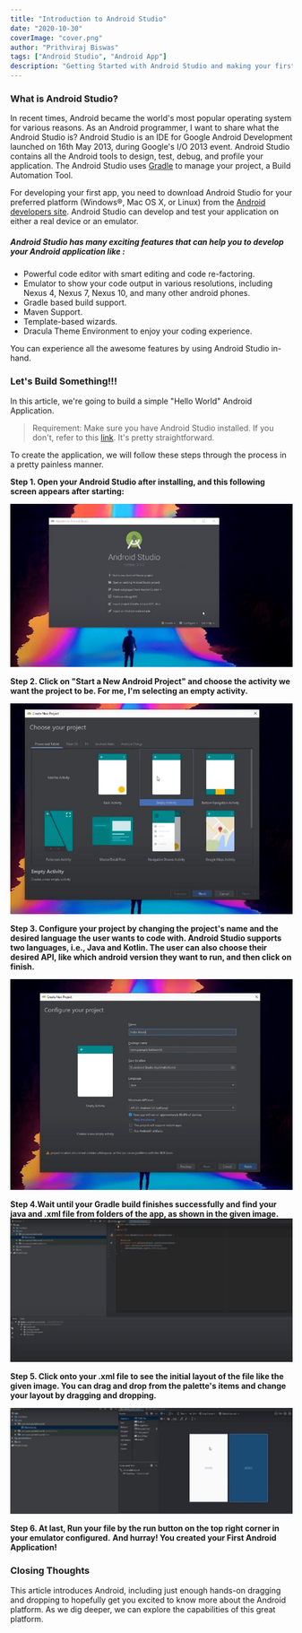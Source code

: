 ```yaml
---
title: "Introduction to Android Studio"
date: "2020-10-30"
coverImage: "cover.png"
author: "Prithviraj Biswas"
tags: ["Android Studio", "Android App"]
description: "Getting Started with Android Studio and making your first app."
---
```

### What is Android Studio?
In recent times, Android became the world's most popular operating system for various reasons. As an Android programmer, I want to share what the Android Studio is? Android Studio is an IDE for Google Android Development launched on 16th May 2013, during Google's I/O 2013 event. Android Studio contains all the Android tools to design, test, debug, and profile your application. The Android Studio uses [Gradle](https://gradle.org/) to manage your project, a Build Automation Tool.

For developing your first app, you need to download Android Studio for your preferred platform (Windows®, Mac OS X, or Linux) from the [Android developers site](https://developer.android.com/studio). Android Studio can develop and test your application on either a real device or an emulator.
##### Android Studio has many exciting features that can help you to develop your Android application like : 
* Powerful code editor with smart editing and code re-factoring.
* Emulator to show your code output in various resolutions, including Nexus 4, Nexus 7, Nexus 10, and many other android phones.
* Gradle based build support.
* Maven Support.
* Template-based wizards.
* Dracula Theme Environment to enjoy your coding experience.

You can experience all the awesome features by using Android Studio in-hand.
### Let's Build Something!!!
In this article, we're going to build a simple "Hello World" Android Application.
> Requirement: Make sure you have Android Studio installed. If you don't, refer to this [link](https://developer.android.com/studio). It's pretty straightforward.

To create the application, we will follow these steps through the process in a pretty painless manner.


**Step 1. Open your Android Studio after installing, and this following screen appears after starting:**


![alt_text](welcomepage.png "Welcome Screen")


**Step 2. Click on "Start a New Android Project" and choose the activity we want the project to be. For me, I'm selecting an empty activity.**


![alt_text](empty.png "Choosing the Activity")




**Step 3. Configure your project by changing the project's name and the desired language the user wants to code with. Android Studio supports two languages, i.e., Java and Kotlin. The user can also choose their desired API, like which android version they want to run, and then click on finish.**

![alt_text](configure.png "Configuration Settings")



**Step 4.Wait until your Gradle build finishes successfully and find your java and .xml file from folders of the app, as shown in the given image.**
![alt_text](gradle.png "First Page")


**Step 5. Click onto your .xml file to see the initial layout of the file like the given image. You can drag and drop from the palette's items and change your layout by dragging and dropping.**

![alt_text](xml.png "Layout")


**Step 6. At last, Run your file by the run button on the top right corner in your emulator configured.**
**And hurray! You created your First Android Application!**

### Closing Thoughts
This article introduces Android, including just enough hands-on dragging and dropping to hopefully get you excited to know more about the Android platform. As we dig deeper, we can explore the capabilities of this great platform.
